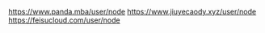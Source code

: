 https://www.panda.mba/user/node
https://www.jiuyecaody.xyz/user/node
https://feisucloud.com/user/node
